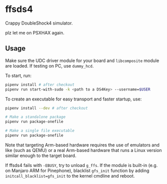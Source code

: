 # ffsds4

Crappy DoubleShock4 simulator.

plz let me on PSXHAX again.

## Usage

Make sure the UDC driver module for your board and `libcomposite` module are loaded. If testing on PC, use `dummy_hcd`.

To start, run:

```sh
pipenv install # after checkout
pipenv run start-with-sudo -k <path to a DS4Key> --username=$USER
```

To create an executable for easy transport and faster startup, use:

```sh
pipenv install --dev # after checkout

# Make a standalone package
pipenv run package-onefile

# Make a single file executable
pipenv run package-onefile
```

Note that targeting Arm-based hardware requires the use of emulators and like (such as QEMU) or a real Arm-based hardware that runs a Linux version similar enough to the target board.

If ffsds4 fails with `-EBUSY`, try to unload `g_ffs`. If the module is built-in (e.g. on Manjaro ARM for Pinephone), blacklist `gfs_init` function by adding `initcall_blacklist=gfs_init` to the kernel cmdline and reboot.
